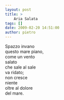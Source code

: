 ```yaml
---
layout: post
title: >
    Aria Salata
tags: []
date: 2009-02-20 14:51:00
author: pietro
---
```

Spazzo invano<br/>questo mare piano,<br/>come un vento<br/>salato<br/>che sale al sale<br/>va ridato;<br/>non cresce<br/>niente<br/>oltre al dolore<br/>del mare.
